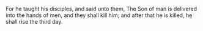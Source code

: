 For he taught his disciples, and said unto them, The Son of man is delivered into the hands of men, and they shall kill him; and after that he is killed, he shall rise the third day.
